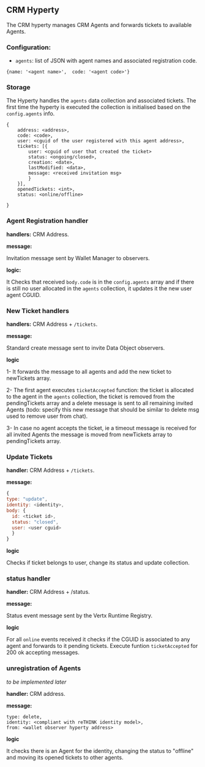 ## CRM Hyperty

The CRM hyperty manages CRM Agents and forwards tickets to available Agents.

### Configuration:

* `agents`: list of JSON with agent names and associated registration code.

`{name: '<agent name>', 
  code: '<agent code>'}`

### Storage

The Hyperty handles the `agents` data collection and associated tickets. The first time the hyperty is executed the collection is initialised based on the `config.agents` info.

```
{
    address: <address>,
    code: <code>,
    user: <cguid of the user registered with this agent address>,
    tickets: [{
        user: <cguid of user that created the ticket>
        status: <ongoing/closed>,
        creation: <date>,
        lastModified: <data>,
        message: <received invitation msg>
        }
    }],
    openedTickets: <int>,
    status: <online/offline>
  
}
```

### Agent Registration handler

**handlers:** CRM Address.

**message:**

Invitation message sent by Wallet Manager to observers.

**logic:**

It Checks that received `body.code` is in the `config.agents` array and if there is still no user allocated in the `agents` collection, it updates it the new user agent CGUID.

### New Ticket handlers

**handlers:** CRM Address + `/tickets`.

**message:**

Standard create message sent to invite Data Object observers.

**logic**

1- It forwards the message to all agents and add the new ticket to newTickets array.

2- The first agent executes `ticketAccepted` function: the ticket is allocated to the agent in the  `agents` collection, the ticket is removed from the pendingTickets array and a delete message is sent to all remaining invited Agents (todo: specify this new message that should be similar to delete msg used to remove user from chat). 

3- In case no agent accepts the ticket, ie a timeout message is received for all invited Agents the message is moved from newTickets array to pendingTickets array.

### Update Tickets

**handler:** CRM Address + `/tickets`.

**message:**

```javascript
{
type: "update",
identity: <identity>,
body: {
  id: <ticket id>,
  status: "closed",
  user: <user cguid>
  }
}
```

**logic**

Checks if ticket belongs to user, change its status and update collection.

### status handler

**handler:** CRM Address + /status.

**message:**

Status event message sent by the Vertx Runtime Registry.

**logic**

For all `online` events received it checks if the CGUID is associated to any agent and forwards to it pending tickets. Execute funtion `ticketAccepted` for 200 ok accepting messages.


### unregistration of Agents

*to be implemented later*

**handler:** CRM address.

**message:**

```
type: delete,
identity: <compliant with reTHINK identity model>,
from: <wallet observer hyperty address>
```

**logic**

It checks there is an Agent for the identity, changing the status to "offline" and moving its opened tickets to other agents.


